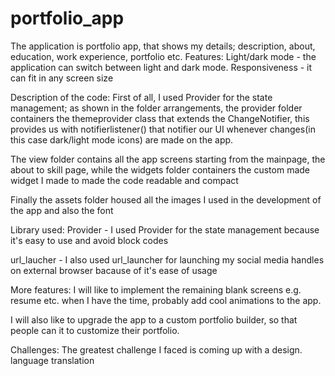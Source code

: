 # portfolio_app

The application is portfolio app, that shows my details; description, about, education, work experience, portfolio etc.
Features: 
Light/dark mode - the application can switch between light and dark mode.
Responsiveness - it can fit in any screen size

Description of the code:
First of all, I used Provider for the state management; as shown in the folder arrangements, the provider folder containers the themeprovider class that extends the ChangeNotifier, this provides us with notifierlistener() that notifier our UI whenever changes(in this case dark/light mode icons) are made on the app.

The view folder contains all the app screens starting from the mainpage, the about to skill page, while the widgets folder containers the custom made widget I made to made the code readable and compact

Finally the assets folder housed all the images I used in the development of the app and also the font

Library used:
Provider - I used Provider for the state management because it's easy to use and avoid block codes

url_laucher - I also used url_launcher for launching my social media handles on external browser bacause of it's ease of usage

More features:
I will like to implement the remaining blank screens e.g. resume etc. when I have the time, probably add cool animations to the app.

I will also like to upgrade the app to a custom portfolio builder, so that people can it to customize their portfolio.

Challenges: 
The greatest challenge I faced is coming up with a design.
language translation
 
